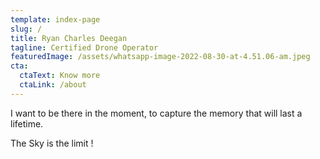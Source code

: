 ```yaml
---
template: index-page
slug: /
title: Ryan Charles Deegan
tagline: Certified Drone Operator
featuredImage: /assets/whatsapp-image-2022-08-30-at-4.51.06-am.jpeg
cta:
  ctaText: Know more
  ctaLink: /about
---
```

I want to be there in the moment, to capture the memory that will last a lifetime.

T﻿he Sky is the limit !